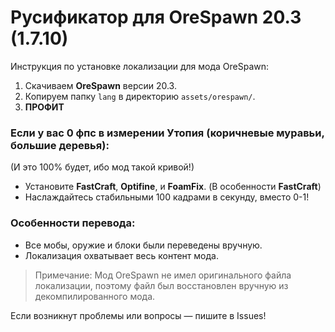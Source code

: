 # Русификатор для OreSpawn 20.3 (1.7.10)

Инструкция по установке локализации для мода OreSpawn:

1. Скачиваем **OreSpawn** версии 20.3.
2. Копируем папку `lang` в директорию `assets/orespawn/`.
3. **ПРОФИТ**

### Если у вас 0 фпс в измерении **Утопия** (коричневые муравьи, большие деревья):
(И это 100% будет, ибо мод такой кривой!)

- Установите **FastCraft**, **Optifine**, и **FoamFix**. (В особенности **FastCraft**)
- Наслаждайтесь стабильными 100 кадрами в секунду, вместо 0-1!

### Особенности перевода:

- Все мобы, оружие и блоки были переведены вручную.
- Локализация охватывает весь контент мода.

> Примечание: Мод OreSpawn не имел оригинального файла локализации, поэтому файл был восстановлен вручную из декомпилированного мода.

Если возникнут проблемы или вопросы — пишите в Issues! 

